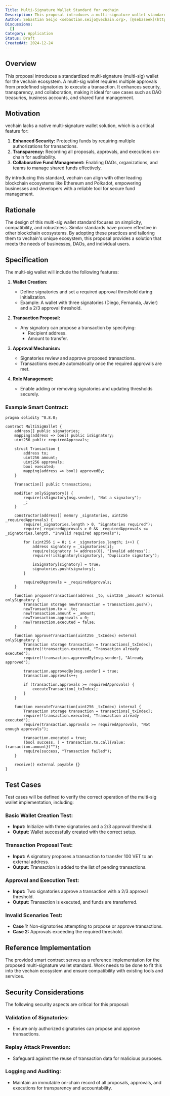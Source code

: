 ```yaml
---
Title: Multi-Signature Wallet Standard for vechain
Description: This proposal introduces a multi-signature wallet standard for secure and collaborative fund management.
Author: Sebastian Seijo <sebastian.seijo@vechain.org>, [@sebaseek](https://github.com/sebaseek)
Discussions:
  []
Category: Application
Status: Draft
CreatedAt: 2024-12-24
---
```


## Overview

This proposal introduces a standardized multi-signature (multi-sig) wallet for the vechain ecosystem. A multi-sig wallet requires multiple approvals from predefined signatories to execute a transaction. It enhances security, transparency, and collaboration, making it ideal for use cases such as DAO treasuries, business accounts, and shared fund management.

## Motivation

vechain lacks a native multi-signature wallet solution, which is a critical feature for:
1. **Enhanced Security:** Protecting funds by requiring multiple authorizations for transactions.
2. **Transparency:** Recording all proposals, approvals, and executions on-chain for auditability.
3. **Collaborative Fund Management:** Enabling DAOs, organizations, and teams to manage shared funds effectively.

By introducing this standard, vechain can align with other leading blockchain ecosystems like Ethereum and Polkadot, empowering businesses and developers with a reliable tool for secure fund management.

## Rationale

The design of this multi-sig wallet standard focuses on simplicity, compatibility, and robustness. Similar standards have proven effective in other blockchain ecosystems. By adopting these practices and tailoring them to vechain's unique ecosystem, this proposal provides a solution that meets the needs of businesses, DAOs, and individual users.

## Specification

The multi-sig wallet will include the following features:

1. **Wallet Creation:**
    - Define signatories and set a required approval threshold during initialization.
    - Example: A wallet with three signatories (Diego, Fernanda, Javier) and a 2/3 approval threshold.

2. **Transaction Proposal:**
    - Any signatory can propose a transaction by specifying:
        - Recipient address.
        - Amount to transfer.

3. **Approval Mechanism:**
    - Signatories review and approve proposed transactions.
    - Transactions execute automatically once the required approvals are met.

4. **Role Management:**
    - Enable adding or removing signatories and updating thresholds securely.

### Example Smart Contract:

```solidity
pragma solidity ^0.8.0;

contract MultiSigWallet {
    address[] public signatories;
    mapping(address => bool) public isSignatory;
    uint256 public requiredApprovals;

    struct Transaction {
        address to;
        uint256 amount;
        uint256 approvals;
        bool executed;
        mapping(address => bool) approvedBy;
    }

    Transaction[] public transactions;

    modifier onlySignatory() {
        require(isSignatory[msg.sender], "Not a signatory");
        _;
    }

    constructor(address[] memory _signatories, uint256 _requiredApprovals) {
        require(_signatories.length > 0, "Signatories required");
        require(_requiredApprovals > 0 && _requiredApprovals <= _signatories.length, "Invalid required approvals");

        for (uint256 i = 0; i < _signatories.length; i++) {
            address signatory = _signatories[i];
            require(signatory != address(0), "Invalid address");
            require(!isSignatory[signatory], "Duplicate signatory");

            isSignatory[signatory] = true;
            signatories.push(signatory);
        }

        requiredApprovals = _requiredApprovals;
    }

    function proposeTransaction(address _to, uint256 _amount) external onlySignatory {
        Transaction storage newTransaction = transactions.push();
        newTransaction.to = _to;
        newTransaction.amount = _amount;
        newTransaction.approvals = 0;
        newTransaction.executed = false;
    }

    function approveTransaction(uint256 _txIndex) external onlySignatory {
        Transaction storage transaction = transactions[_txIndex];
        require(!transaction.executed, "Transaction already executed");
        require(!transaction.approvedBy[msg.sender], "Already approved");

        transaction.approvedBy[msg.sender] = true;
        transaction.approvals++;

        if (transaction.approvals >= requiredApprovals) {
            executeTransaction(_txIndex);
        }
    }

    function executeTransaction(uint256 _txIndex) internal {
        Transaction storage transaction = transactions[_txIndex];
        require(!transaction.executed, "Transaction already executed");
        require(transaction.approvals >= requiredApprovals, "Not enough approvals");

        transaction.executed = true;
        (bool success, ) = transaction.to.call{value: transaction.amount}("");
        require(success, "Transaction failed");
    }

    receive() external payable {}
}
```

## Test Cases

Test cases will be defined to verify the correct operation of the multi-sig wallet implementation, including:

### Basic Wallet Creation Test:

- **Input:** Initialize with three signatories and a 2/3 approval threshold.
- **Output:** Wallet successfully created with the correct setup.

### Transaction Proposal Test:

- **Input:** A signatory proposes a transaction to transfer 100 VET to an external address.
- **Output:** Transaction is added to the list of pending transactions.

### Approval and Execution Test:

- **Input:** Two signatories approve a transaction with a 2/3 approval threshold.
- **Output:** Transaction is executed, and funds are transferred.

### Invalid Scenarios Test:

- **Case 1:** Non-signatories attempting to propose or approve transactions.
- **Case 2:** Approvals exceeding the required threshold.

## Reference Implementation

The provided smart contract serves as a reference implementation for the proposed multi-signature wallet standard. Work needs to be done to fit this into the vechain ecosystem and ensure compatibility with existing tools and services.

## Security Considerations

The following security aspects are critical for this proposal:

### Validation of Signatories:

- Ensure only authorized signatories can propose and approve transactions.

### Replay Attack Prevention:

- Safeguard against the reuse of transaction data for malicious purposes.

### Logging and Auditing:

- Maintain an immutable on-chain record of all proposals, approvals, and executions for transparency and accountability.
